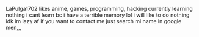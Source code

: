 LaPulga1702
likes anime, games, programming, hacking
currently learning nothing i cant learn bc i have a terrible memory lol
i will like to do nothing idk im lazy af
if you want to contact me just search mi name in google men,,,

<!---
LaPulga1702/LaPulga1702 is a ✨ special ✨ repository because its `README.md` (this file) appears on your GitHub profile.
You can click the Preview link to take a look at your changes.
--->
